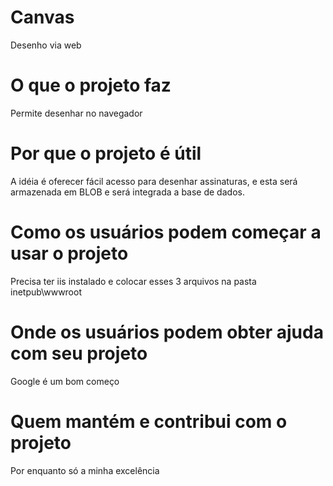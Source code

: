 # Canvas
Desenho via web

# O que o projeto faz
Permite desenhar no navegador

# Por que o projeto é útil
A idéia é oferecer fácil acesso para desenhar assinaturas, e esta será armazenada em BLOB e será integrada a base de dados.

# Como os usuários podem começar a usar o projeto
Precisa ter iis instalado e colocar esses 3 arquivos na pasta inetpub\wwwroot

# Onde os usuários podem obter ajuda com seu projeto
Google é um bom começo

# Quem mantém e contribui com o projeto
Por enquanto só a minha excelência
